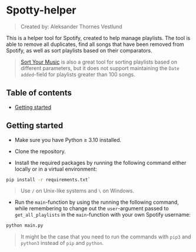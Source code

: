 # Spotty-helper

> Created by: Aleksander Thornes Vestlund

This is a helper tool for Spotify, created to help manage playlists.
The tool is able to remove all duplicates, find all songs that have been removed from Spotify, as well as sort playlists based on their comparators.

> [Sort Your Music](http://sortyourmusic.playlistmachinery.com/index.html) is also a great tool for sorting playlists based on different parameters, but it does not support maintaining the `Date added`-field for playlists greater than 100 songs.

## Table of contents

- [Getting started](#getting-started)

## Getting started

- Make sure you have Python ≥ 3.10 installed.

- Clone the repository.

- Install the required packages by running the following command either locally or in a virtual environment:

```bash
pip install -r requirements.txt`
```

> Use `/` on Unix-like systems and `\` on Windows.

- Run the `main`-function by using the running the following command, while remembering to change out the `user`-argument passed to `get_all_playlists` in the `main`-function with your own Spotify username:

```bash
python main.py
```

> It might be the case that you need to run the commands with `pip3` and `python3` instead of `pip` and `python`.
